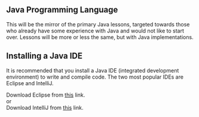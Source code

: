Java Programming Language
---
This will be the mirror of the primary Java lessons, targeted towards those who already have some experience with Java and would not like to start over. Lessons will be more or less the same, but with Java implementations.

Installing a Java IDE
---
It is recommended that you install a Java IDE (integrated development environment) to write and compile code. The two most popular IDEs are Eclipse and IntelliJ.

Download Eclipse from [this](https://www.eclipse.org/downloads/) link.  
or  
Download IntelliJ from [this](https://www.jetbrains.com/idea/download/) link.
